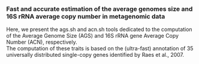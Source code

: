### Fast and accurate estimation of the average genomes size and 16S rRNA average copy number in metagenomic data
Here, we present the ags.sh and acn.sh tools dedicated to the computation of the Average Genome Size (AGS) and 16S rRNA gene Average Copy Number (ACN), respectively.  
The computation of these traits is based on the (ultra-fast) annotation of 35 universally distributed single-copy genes identified by Raes et al., 2007.
